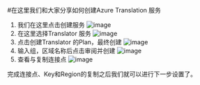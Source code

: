 #在这里我们和大家分享如何创建Azure Translation 服务
1. 我们在这里点击创建服务
![image](https://github.com/user-attachments/assets/f8b3944a-c4d3-43e9-9313-fff98f19a0ef)
2. 在这里选择Translator 服务
![image](https://github.com/user-attachments/assets/79f85fc9-6414-4978-ab0e-d1cad659ba78)
3. 点击创建Translator 的Plan，最终创建
![image](https://github.com/user-attachments/assets/e7cb12cf-3bc6-4c64-8887-558aad4f73d3)
4. 输入组，区域名称后点击审阅并创建
![image](https://github.com/user-attachments/assets/a54c88b8-9704-4e4a-aa70-44a0dbf71139)
5. 查看与复制连接点
![image](https://github.com/user-attachments/assets/2ae43819-6e91-4fd3-8bf0-fc067cf6713e)

完成连接点、Key和Region的复制之后我们就可以进行下一步设置了。
